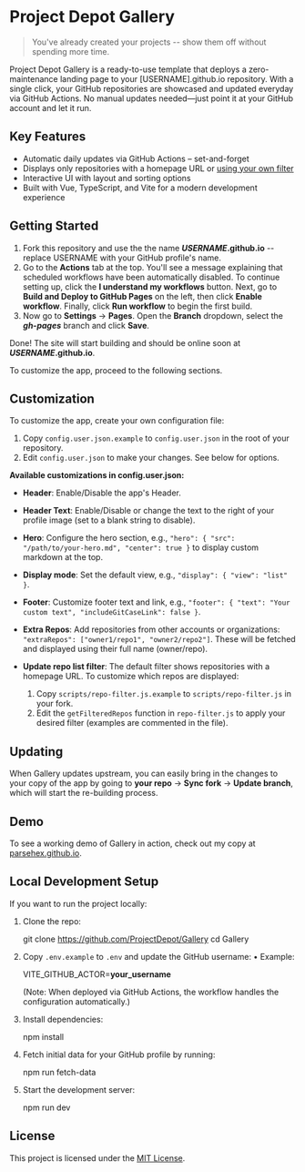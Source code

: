 # Project Depot Gallery

<!-- TODO add option clearDeadLinks to clear  the .homepage value of inactive links (which should remove when using the default filter) -->

> You've already created your projects -- show them off without spending more time.

Project Depot Gallery is a ready-to-use template that deploys a zero-maintenance landing page to your [USERNAME].github.io repository. With a single click, your GitHub repositories are showcased and updated everyday via GitHub Actions. No manual updates needed—just point it at your GitHub account and let it run.

## Key Features

- Automatic daily updates via GitHub Actions – set-and-forget
- Displays only repositories with a homepage URL or [using your own filter](#customization)
- Interactive UI with layout and sorting options
- Built with Vue, TypeScript, and Vite for a modern development experience

## Getting Started

1. Fork this repository and use the the name **_USERNAME_.github.io** -- replace USERNAME with your GitHub profile's name.
2. Go to the **Actions** tab at the top. You'll see a message explaining that scheduled workflows have been automatically disabled. To continue setting up, click the **I understand my workflows** button. Next, go to **Build and Deploy to GitHub Pages** on the left, then click **Enable workflow**. Finally, click **Run workflow** to begin the first build.
3. Now go to **Settings** -> **Pages**. Open the **Branch** dropdown, select the **_gh-pages_** branch and click **Save**.

Done! The site will start building and should be online soon at **_USERNAME_.github.io**.

To customize the app, proceed to the following sections.

## Customization

To customize the app, create your own configuration file:

1. Copy `config.user.json.example` to `config.user.json` in the root of your repository.
2. Edit `config.user.json` to make your changes. See below for options.

**Available customizations in config.user.json:**

- **Header**: Enable/Disable the app's Header.
- **Header Text**: Enable/Disable or change the text to the right of your profile image (set to a blank string to disable).
- **Hero**: Configure the hero section, e.g., `"hero": { "src": "/path/to/your-hero.md", "center": true }` to display custom markdown at the top.
- **Display mode**: Set the default view, e.g., `"display": { "view": "list" }`.
- **Footer**: Customize footer text and link, e.g., `"footer": { "text": "Your custom text", "includeGitCaseLink": false }`.
- **Extra Repos**: Add repositories from other accounts or organizations: `"extraRepos": ["owner1/repo1", "owner2/repo2"]`. These will be fetched and displayed using their full name (owner/repo).

- **Update repo list filter**: The default filter shows repositories with a homepage URL. To customize which repos are displayed:

  1. Copy `scripts/repo-filter.js.example` to `scripts/repo-filter.js` in your fork.
  2. Edit the `getFilteredRepos` function in `repo-filter.js` to apply your desired filter (examples are commented in the file).

## Updating

When Gallery updates upstream, you can easily bring in the changes to your copy of the app by going to **your repo** -> **Sync fork** -> **Update branch**, which will start the re-building process.

## Demo

To see a working demo of Gallery in action, check out my copy at [parsehex.github.io](https://parsehex.github.io/).

## Local Development Setup

If you want to run the project locally:

1. Clone the repo:

   git clone <https://github.com/ProjectDepot/Gallery>
   cd Gallery

2. Copy `.env.example` to `.env` and update the GitHub username:
   • Example:

   VITE_GITHUB_ACTOR=**your_username**

   (Note: When deployed via GitHub Actions, the workflow handles the configuration automatically.)

3. Install dependencies:

   npm install

4. Fetch initial data for your GitHub profile by running:

   npm run fetch-data

5. Start the development server:

   npm run dev

## License

This project is licensed under the [MIT License](LICENSE).
